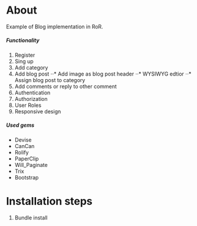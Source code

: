 # About

Example of  Blog  implementation  in RoR.

##### Functionality

1. Register
2. Sing up
3. Add category
4. Add blog post
⋅⋅* Add image as blog post header
⋅⋅* WYSIWYG edtior
⋅⋅* Assign blog post to category
5. Add comments  or reply to other comment
6. Authentication
7. Authorization 
8. User Roles
9. Responsive design

##### Used gems

* Devise
* CanCan
* Rolify
* PaperClip
* Will_Paginate
* Trix
* Bootstrap


# Installation steps

1. Bundle install

